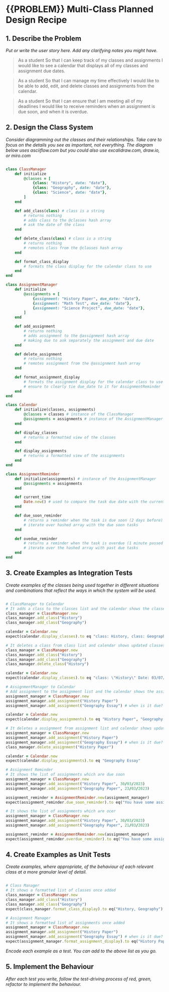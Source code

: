 # {{PROBLEM}} Multi-Class Planned Design Recipe

## 1. Describe the Problem

_Put or write the user story here. Add any clarifying notes you might have._

> As a student
> So that I can keep track of my classes and assignments
> I would like to see a calendar that displays all of my classes and assignment due dates.

> As a student
> So that I can manage my time effectively
> I would like to be able to add, edit, and delete classes and assignments from the calendar.

> As a student
> So that I can ensure that I am meeting all of my deadlines
> I would like to receive reminders when an assignment is due soon, and when it is overdue.

## 2. Design the Class System

_Consider diagramming out the classes and their relationships. Take care to
focus on the details you see as important, not everything. The diagram below
uses asciiflow.com but you could also use excalidraw.com, draw.io, or miro.com_

```ruby

class ClassManager
    def initialize
        @classes = [
            {class: "History", date: "date"},
            {class: "Geography", date: "date"},
            {class: "Science", date: "date"},
        ]
    end

    def add_class(class) # class is a string
        # returns nothing
        # adds class to the @classes hash array
        # ask the date of the class
    end

    def delete_class(class) # class is a string
        # returns nothing
        # remotes class from the @classes hash array
    end

    def format_class_display
        # formats the class display for the calendar class to use
    end
end

class AssignmentManager
    def initialize
        @assignments = [
            {assignment: "History Paper", due_date: "date"},
            {assignment: "Math Test", due_date: "date"},
            {assignment: "Science Project", due_date: "date"},
        ]
    end

    def add_assignment
        # returns nothing
        # adds assignment to the @assignment hash array
        # making due to ask separately the assignment and due date
    end

    def delete_assignment
        # returns nothing
        # remotes assignment from the @assignment hash array
    end

    def format_assignment_display
        # formats the assignment display for the calendar class to use
        # ensure to clearly tie due_date to it for AssignmentReminder
    end
end

class Calendar
    def initialize(classes, assignments)
        @classes = classes # instance of the ClassManager
        @assignments = assignments # instance of the AssignmentManager
    end

    def display_classes
        # returns a formatted view of the classes
    end

    def display_assignments
        # returns a formatted view of the assignments
    end
end

class AssignmentReminder
    def initialize(assignments) # instance of the AssignmentManager
        @assignments = assignments
    end

    def current_time
        Date.new() # used to compare the task due date with the current time
    end

    def due_soon_reminder
        # returns a reminder when the task is due soon (2 days before)
        # iterate over hashed array with the due soon tasks
    end

    def ovedue_reminder
        # returns a reminder when the task is overdue (1 minute passed due)
        # iterate over the hashed array with past due tasks
    end
end


```

## 3. Create Examples as Integration Tests

_Create examples of the classes being used together in different situations and
combinations that reflect the ways in which the system will be used._

```ruby

# ClassManager to Calendar
# It adds a class to the classes list and the calendar shows the classes
class_manager = ClassManager.new
class_manager.add_class("History")
class_manager.add_class("Geography")

calendar = Calendar.new
expect(calendar.display_classes).to eq "class: History, class: Geography"

# It deletes a class from class list and calendar shows updated classes
class_manager = ClassManager.new
class_manager.add_class("History")
class_manager.add_class("Geography")
class_manager.delete_class("History")

calendar = Calendar.new
expect(calendar.display_classes).to eq "class: \"History\" Date: 03/07/2023"

# AssignmentManager to Calendar
# Add assignment to the assignment list and the calendar shows the assignments
assignment_manager = ClassManager.new
assignment_manager.add_assignment("History Paper")
assignment_manager.add_assignment("Geography Essay") # when is it due?

calendar = Calendar.new
expect(calendar.display_assignments).to eq "History Paper", "Geography Essay"

# It deletes a assignment from assignment list and calendar shows updated assignments
assignment_manager = ClassManager.new
assignment_manager.add_assignment("History Paper")
assignment_manager.add_assignment("Geography Essay") # when is it due?
class_manager.delete_assignment("History Paper")

calendar = Calendar.new
expect(calendar.display_assignments).to eq "Geography Essay"

# Assignment Reminder
# It shows the list of assignments which are due soon
assignment_manager = ClassManager.new
assignment_manager.add_assignment("History Paper", 30/03/2023)
assignment_manager.add_assignment("Geography Paper", 23/03/2023)

assignment_reminder = AssignmentReminder.new(assignment_manager)
expect(assignment_reminder.due_soon_reminder).to eq("You have some assignments due soon:\nGeography Paper - Due in 13 hours")

# It shows the list of assignments which are ocer
assignment_manager = ClassManager.new
assignment_manager.add_assignment("History Paper", 30/03/2023)
assignment_manager.add_assignment("Geography Paper", 21/03/2023)

assignment_reminder = AssignmentReminder.new(assignment_manager)
expect(assignment_reminder.overdue_reminder).to eq("You have some assignments which are overdue:\nGeography Paper - 13 hours late")

```

## 4. Create Examples as Unit Tests

_Create examples, where appropriate, of the behaviour of each relevant class at
a more granular level of detail._

```ruby

# Class Manager
# It shows a formatted list of classes once added
class_manager = ClassManager.new
class_manager.add_class("History")
class_manager.add_class("Geography")
expect(class_manager.format_class_display).to eq("History, Geography")

# Assignment Manager
# It shows a formatted list of assignments once added
assignment_manager = ClassManager.new
assignment_manager.add_assignment("History Paper")
assignment_manager.add_assignment("Geography Essay") # when is it due?
expect(assignment_manager.format_assignment_display).to eq("History Paper", "Geography Essay")


```

_Encode each example as a test. You can add to the above list as you go._

## 5. Implement the Behaviour

_After each test you write, follow the test-driving process of red, green,
refactor to implement the behaviour._
